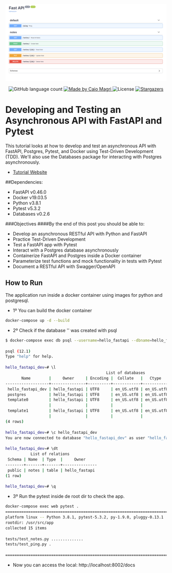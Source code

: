 ![open api crud swagger](./src/assets/open_api_crud.png)

<p align="center">
  <img alt="GitHub language count" src="https://img.shields.io/github/languages/count/kaiomagri/fastapi_crud">

  <a href="https://github.com/kaiomagri/fastapi_crud">
    <img alt="Made by Caio Magri" src="https://img.shields.io/badge/made%20by-kaiomagri-%2304D361">
  </a>

  <img alt="License" src="https://img.shields.io/badge/license-MIT-%2304D361">

  <a href="https://github.com/kaiomagri/fastapi_crud">
    <img alt="Stargazers" src="https://img.shields.io/github/stars/kaiomagri/fastapi_crud">
  </a>
</p>

# Developing and Testing an Asynchronous API with FastAPI and Pytest

This tutorial looks at how to develop and test an asynchronous API with FastAPI, Postgres, Pytest, and Docker using Test-Driven Development (TDD). We'll also use the Databases package for interacting with Postgres asynchronously.

- [Tutorial Website](https://testdriven.io/blog/fastapi-crud/)

##Dependencies:

* FastAPI v0.46.0
* Docker v19.03.5
* Python v3.8.1
* Pytest v5.3.2
* Databases v0.2.6

###Objectives
####By the end of this post you should be able to:

- Develop an asynchronous RESTful API with Python and FastAPI
- Practice Test-Driven Development
- Test a FastAPI app with Pytest
- Interact with a Postgres database asynchronously
- Containerize FastAPI and Postgres inside a Docker container
- Parameterize test functions and mock functionality in tests with Pytest
- Document a RESTful API with Swagger/OpenAPI

## How to Run

The application run inside a docker container using images for python and postgresql.

- 1º You can build the docker container

```bash
docker-compose up -d --build
```

- 2º Check if the database '' was created with psql

```bash
$ docker-compose exec db psql --username=hello_fastapi --dbname=hello_fastapi_dev

psql (12.1)
Type "help" for help.

hello_fastapi_dev=# \l
                                            List of databases
       Name        |     Owner     | Encoding |  Collate   |   Ctype    |        Access privileges
-------------------+---------------+----------+------------+------------+---------------------------------
 hello_fastapi_dev | hello_fastapi | UTF8     | en_US.utf8 | en_US.utf8 |
 postgres          | hello_fastapi | UTF8     | en_US.utf8 | en_US.utf8 |
 template0         | hello_fastapi | UTF8     | en_US.utf8 | en_US.utf8 | =c/hello_fastapi               +
                   |               |          |            |            | hello_fastapi=CTc/hello_fastapi
 template1         | hello_fastapi | UTF8     | en_US.utf8 | en_US.utf8 | =c/hello_fastapi               +
                   |               |          |            |            | hello_fastapi=CTc/hello_fastapi
(4 rows)

hello_fastapi_dev=# \c hello_fastapi_dev
You are now connected to database "hello_fastapi_dev" as user "hello_fastapi".

hello_fastapi_dev=# \dt
           List of relations
 Schema | Name  | Type  |     Owner
--------+-------+-------+---------------
 public | notes | table | hello_fastapi
(1 row)

hello_fastapi_dev=# \q
```
- 3º Run the pytest inside de root dir to check the app.
```bash
docker-compose exec web pytest .
==================================================================================== test session starts =====================================================================================
platform linux -- Python 3.8.1, pytest-5.3.2, py-1.9.0, pluggy-0.13.1
rootdir: /usr/src/app
collected 15 items                                                                                                                                                                           

tests/test_notes.py ..............                                                                                                                                                     [ 93%]
tests/test_ping.py .                                                                                                                                                                   [100%]

===================================================================================== 15 passed in 0.07s =====================================================================================
```
- Now you can access the local: http://localhost:8002/docs